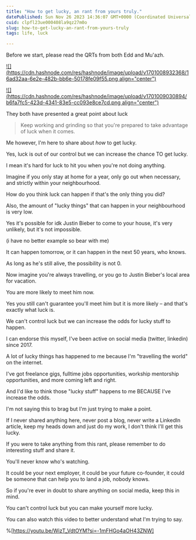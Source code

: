 ```yaml
---
title: "How to get lucky, an rant from yours truly."
datePublished: Sun Nov 26 2023 14:36:07 GMT+0000 (Coordinated Universal Time)
cuid: clpfl23ue000408la9qz27m0o
slug: how-to-get-lucky-an-rant-from-yours-truly
tags: life, luck

---
```


Before we start, please read the QRTs from both Edd and Mu'azh.

[![](https://cdn.hashnode.com/res/hashnode/image/upload/v1701008932368/16ad32aa-6e2e-482b-bb6e-50178fe09f55.png align="center")](https://twitter.com/okmuazh/status/1728647721727221845)

[![](https://cdn.hashnode.com/res/hashnode/image/upload/v1701009030894/b6fa7fc5-423d-4341-83e5-cc093e8ce7cd.png align="center")](https://twitter.com/thegrxyvibe/status/1728678498607550921)

  

They both have presented a great point about luck

> Keep working and grinding so that you're prepared to take advantage of luck when it comes.

  
Me however, I'm here to share about *how* to get lucky.

Yes, luck is out of our control but we can increase the chance TO get lucky.

I mean it's hard for luck to hit you when you're not doing anything.

Imagine if you only stay at home for a year, only go out when necessary, and strictly within your neighbourhood.

How do you think luck can happen if that's the only thing you did?

Also, the amount of "lucky things" that can happen in your neighbourhood is very low.

Yes it's possible for idk Justin Bieber to come to your house, it's very unlikely, but it's not impossible.

  
(i have no better example so bear with me)

It can happen tomorrow, or it can happen in the next 50 years, who knows.

As long as he's still alive, the possibility is not 0.

Now imagine you're always travelling, or you go to Justin Bieber's local area for vacation.

You are more likely to meet him now.

Yes you still can't guarantee you'll meet him but it is more likely – and that's exactly what luck is.

We can't control luck but we can increase the odds for lucky stuff to happen.

I can endorse this myself, I've been active on social media (twitter, linkedin) since 2017.

A lot of lucky things has happened to me because I'm "travelling the world" on the internet.

I've got freelance gigs, fulltime jobs opportunities, workship mentorship opportunities, and more coming left and right.

And I'd like to think those "lucky stuff" happens to me BECAUSE I've increase the odds.

I'm not saying this to brag but I'm just trying to make a point.

If I never shared anything here, never post a blog, never write a LinkedIn article, keep my heads down and just do my work, I don't think I'll get this lucky.

If you were to take anything from this rant, please remember to do interesting stuff and share it.

  
You'll never know who's watching.

It could be your next employer, it could be your future co-founder, it could be someone that can help you to land a job, nobody knows.

So if you're ever in doubt to share anything on social media, keep this in mind.

You can't control luck but you can make yourself more lucky.

You can also watch this video to better understand what I'm trying to say.

%[https://youtu.be/WizT_VdtOYM?si=-1mFHGo4aOH43ZNW]